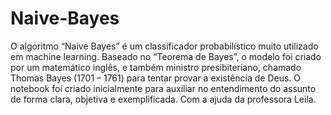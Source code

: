 # Naive-Bayes

O algoritmo “Naive Bayes” é um classificador probabilístico muito utilizado em machine learning. Baseado no “Teorema de Bayes”,
o modelo foi criado por um matemático inglês, e também ministro presibiteriano, chamado Thomas Bayes (1701 – 1761)
para tentar provar a existência de Deus.
O notebook foi criado inicialmente para auxiliar no entendimento do assunto de forma clara, objetiva e exemplificada. Com a ajuda 
da professora Leila.
